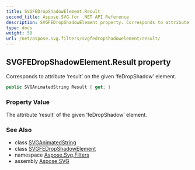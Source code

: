 ```yaml
---
title: SVGFEDropShadowElement.Result
second_title: Aspose.SVG for .NET API Reference
description: SVGFEDropShadowElement property. Corresponds to attribute result on the given feDropShadow element
type: docs
weight: 50
url: /net/aspose.svg.filters/svgfedropshadowelement/result/
---
```

## SVGFEDropShadowElement.Result property

Corresponds to attribute ‘result’ on the given ‘feDropShadow’ element.

```csharp
public SVGAnimatedString Result { get; }
```

### Property Value

The attribute ‘result’ of the given ‘feDropShadow’ element.

### See Also

* class [SVGAnimatedString](../../../aspose.svg.datatypes/svganimatedstring/)
* class [SVGFEDropShadowElement](../)
* namespace [Aspose.Svg.Filters](../../svgfedropshadowelement/)
* assembly [Aspose.SVG](../../../)
